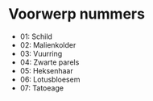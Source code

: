 # Voorwerp nummers

 * 01: Schild
 * 02: Malienkolder
 * 03: Vuurring
 * 04: Zwarte parels
 * 05: Heksenhaar
 * 06: Lotusbloesem
 * 07: Tatoeage